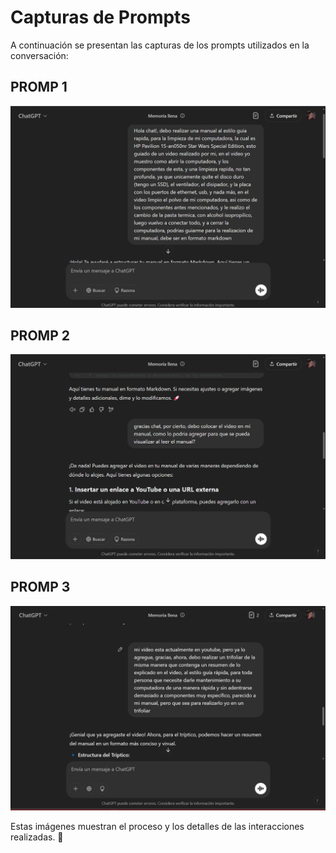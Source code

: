 # Capturas de Prompts

A continuación se presentan las capturas de los prompts utilizados en la conversación:

## PROMP 1
![PROMP 1](IMGS/PROMP_1.png)

## PROMP 2
![PROMP 2](IMGS/PROMP_2.png)

## PROMP 3
![PROMP 3](IMGS/PROMP_3.png)

Estas imágenes muestran el proceso y los detalles de las interacciones realizadas. 📸


